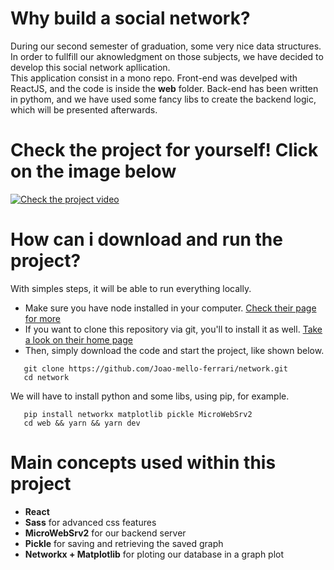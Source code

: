 # Why build a social network?
During our second semester of graduation, some very nice data structures. In order to fullfill our aknowledgment on those subjects, we have decided to develop this social network apllication. 
<br/>
This application consist in a mono repo. Front-end was develped with ReactJS, and the code is inside the **web** folder. Back-end has been written in pythom, and we have used some fancy libs to create the backend logic, which will be presented afterwards.


# Check the project for yourself! Click on the image below
[![Check the project video](https://user-images.githubusercontent.com/67838782/217044359-e992d5c8-0155-49e6-8aa2-e3ad85bb2747.png)](https://www.youtube.com/embed/YZYNvoWDaLo)

# How can i download and run the project?
With simples steps, it will be able to run everything locally.
<ul>
  <li>
    Make sure you have node installed in your computer. <a href="https://nodejs.org/en/">Check their page for more</a>
  </li>
  <li>
    If you want to clone this repository via git, you'll to install it as well. <a href="https://git-scm.com/">Take a look on their home page</a>
  </li>
  <li>
    Then, simply download the code and start the project, like shown below.
  </li>
</ul>


```git
   git clone https://github.com/Joao-mello-ferrari/network.git
   cd network
```
We will have to install python and some libs, using pip, for example.
```git
   pip install networkx matplotlib pickle MicroWebSrv2
   cd web && yarn && yarn dev
```

   # Main concepts used within this project
   * **React**
   * **Sass** for advanced css features
   * **MicroWebSrv2** for our backend server
   * **Pickle** for saving and retrieving the saved graph
   * **Networkx + Matplotlib** for ploting our database in a graph plot
